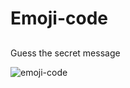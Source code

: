 # Emoji-code
##
Guess the secret message

![emoji-code](https://github.com/mewhubHawk/Emoji-code/Capture.JPG)
